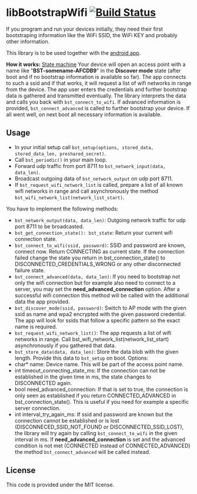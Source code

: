 # libBootstrapWifi [![Build Status](https://travis-ci.org/Openhab-Nodes/libBootstrapWifi.svg?branch=master)](https://travis-ci.org/Openhab-Nodes/libBootstrapWifi)

If you program and run your devices initially, they need their first bootstraping information
like the WiFi SSID, the WiFi KEY and probably other information.

This library is to be used together with the [android app](https://github.com/Openhab-Nodes/libBootstrapWifiApp).

__How it works:__ 
[State machine](doc/states.png)
Your device will open an access point with a name like "**BST-somename-AFCDB9**" in the **Discover mode** state
(after boot and if no bootstrap information is available so far). The app connects to such a ssid and if that works, it will request a list of wifi networks in range from the device. The app user enters the credentials and further bootstrap data is gathered and transmitted eventually. The library interprets the data and calls you back with `bst_connect_to_wifi`. If advanced information is provided, `bst_connect_advanced` is called to further bootstrap your device. If all went well, on next boot all necessary information is available.

## Usage
* In your initial setup call `bst_setup(options, stored_data, stored_data_len, preshared_secret)`.
* Call `bst_periodic()` in your main loop.
* Forward udp traffic from port 8711 to `bst_network_input(data, data_len)`.
* Broadcast outgoing data of `bst_network_output` on udp port 8711.
* If `bst_request_wifi_network_list` is called, prepare a list of all known wifi networks in range and call asynchronously the method `bst_wifi_network_list(network_list_start)`.

You have to implement the following methods:
* `bst_network_output(data, data_len)`: Outgoing network traffic for udp port 8711 to be broadcasted.
* `bst_get_connection_state(): bst_state`: Return your current wifi connection state.
* `bst_connect_to_wifi(ssid, password)`: SSID and password are known, connect now. Return CONNECTING as current state. If the connection failed change the state you return in bst_connection_state() to DISCONNECTED_CREDENTIALS_WRONG or any other disconnected failure state.
* `bst_connect_advanced(data, data_len)`: If you need to bootstrap not only the wifi connection but for example also need to connect to a server, you may set the **need_advanced_connection** option. After a successful wifi connection this method will be called with the additional data the app provided.
* `bst_discover_mode(ssid, password)`: Switch to AP mode with the given ssid as name and wpa2 encrypted with the given password credential. The app will look for ssids that follow a specific pattern so the exact name is required.
* `bst_request_wifi_network_list()`: The app requests a list of wifi networks in range. Call bst_wifi_network_list(network_list_start) asynchronously if you gathered that data.
* `bst_store_data(data, data_len)`: Store the data blob with the given length. Provide this data to `bst_setup` on boot.
Options:
* char* name: Device name. This will be part of the access point name.
* int timeout_connecting_state_ms: If the connection can not be established in the given time in ms, the state changes to DISCONNECTED again.
* bool need_advanced_connection: If that is set to true, the connection is only seen as established if you return CONNECTED_ADVANCED in bst_connection_state(). This is useful if you need for example a specific server connection.
* int interval_try_again_ms: If ssid and password are known but the connection cannot be established or is lost (DISCONNECED_SSID_NOT_FOUND or DISCONNECTED_SSID_LOST), the library will try again by calling `bst_connect_to_wifi` in the given interval in ms. If **need_advanced_connection** is set and the advanced condition is not met (CONNECTED instead of CONNECTED_ADVANCED) the method `bst_connect_advanced` will be called instead.

## License
This code is provided under the MIT license.
